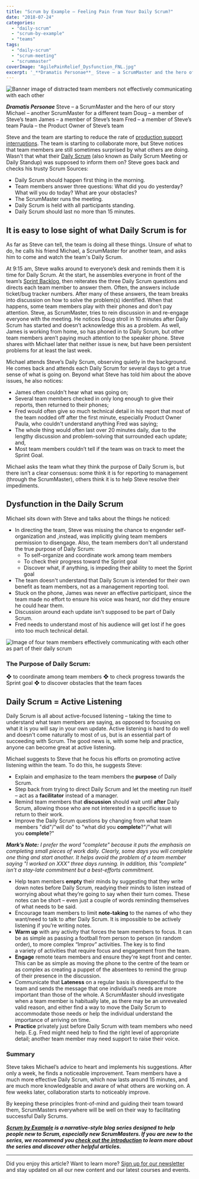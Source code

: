 ```yaml
---
title: "Scrum by Example – Feeling Pain from Your Daily Scrum?"
date: "2018-07-24"
categories: 
  - "daily-scrum"
  - "scrum-by-example"
  - "teams"
tags: 
  - "daily-scrum"
  - "scrum-meeting"
  - "scrummaster"
coverImage: "AgilePainRelief_Dysfunction_FNL.jpg"
excerpt: '_**Dramatis Personae**_ Steve – a ScrumMaster and the hero of our story Michael – another'
---
```


![Banner image of distracted team members not effectively communicating with each other](src/content/blog/daily-scrum-pain/images/AgilePainRelief_Dysfunction_FNL-1024x606.jpg)

_**Dramatis Personae**_ Steve – a ScrumMaster and the hero of our story Michael – another ScrumMaster for a different team Doug – a member of Steve’s team James – a member of Steve’s team Fred – a member of Steve’s team Paula – the Product Owner of Steve’s team

Steve and the team are starting to reduce the rate of [production support interruptions](https://agilepainrelief.com/blog/scrum-production-support.html). The team is starting to collaborate more, but Steve notices that team members are still sometimes surprised by what others are doing. Wasn't that what their [Daily Scrum](/blog/modern-guide-to-daily-scrum-meeting.html) (also known as Daily Scrum Meeting or Daily Standup) was supposed to inform them on? Steve goes back and checks his trusty Scrum Sources:

- Daily Scrum should happen first thing in the morning.
- Team members answer three questions: What did you do yesterday? What will you do today? What are your obstacles?
- The ScrumMaster runs the meeting.
- Daily Scrum is held with all participants standing.
- Daily Scrum should last no more than 15 minutes.

## It is easy to lose sight of what Daily Scrum is for

As far as Steve can tell, the team is doing all these things. Unsure of what to do, he calls his friend Michael, a ScrumMaster for another team, and asks him to come and watch the team's Daily Scrum.

At 9:15 am, Steve walks around to everyone’s desk and reminds them it is time for Daily Scrum. At the start, he assembles everyone in front of the team’s [Sprint Backlog](https://www.mountaingoatsoftware.com/agile/scrum/scrum-tools/sprint-backlog), then reiterates the three Daily Scrum questions and directs each team member to answer them. Often, the answers include ticket/bug tracker numbers. After many of these answers, the team breaks into discussion on how to solve the problem(s) identified. When that happens, some team members play with their phones and don’t pay attention. Steve, as ScrumMaster, tries to rein discussion in and re-engage everyone with the meeting. He notices Doug stroll in 10 minutes after Daily Scrum has started and doesn’t acknowledge this as a problem. As well, James is working from home, so has phoned in to Daily Scrum, but other team members aren’t paying much attention to the speaker phone. Steve shares with Michael later that neither issue is new, but have been persistent problems for at least the last week.

Michael attends Steve’s Daily Scrum, observing quietly in the background. He comes back and attends each Daily Scrum for several days to get a true sense of what is going on. Beyond what Steve has told him about the above issues, he also notices:

- James often couldn't hear what was going on;
- Several team members checked in only long enough to give their reports, then returned to their phones;
- Fred would often give so much technical detail in his report that most of the team nodded off after the first minute, especially Product Owner Paula, who couldn't understand anything Fred was saying;
- The whole thing would often last over 20 minutes daily, due to the lengthy discussion and problem-solving that surrounded each update; and,
- Most team members couldn’t tell if the team was on track to meet the Sprint Goal.

Michael asks the team what they think the purpose of Daily Scrum is, but there isn’t a clear consensus: some think it is for reporting to management (through the ScrumMaster), others think it is to help Steve resolve their impediments.

## Dysfunction in the Daily Scrum

Michael sits down with Steve and talks about the things he noticed:

- In directing the team, Steve was missing the chance to engender self-organization and ,instead, was implicitly giving team members permission to disengage. Also, the team members don't all understand the true purpose of Daily Scrum:
    - To self-organize and coordinate work among team members
    - To check their progress toward the Sprint goal
    - Discover what, if anything, is impeding their ability to meet the Sprint goal
- The team doesn't understand that Daily Scrum is intended for their own benefit as team members, not as a management reporting tool.
- Stuck on the phone, James was never an effective participant, since the team made no effort to ensure his voice was heard, nor did they ensure he could hear them.
- Discussion around each update isn't supposed to be part of Daily Scrum.
- Fred needs to understand most of his audience will get lost if he goes into too much technical detail.

![Image of four team members effectively communicating with each other as part of their daily scrum](src/content/blog/daily-scrum-pain/images/AgilePainRelief_Collaboration_FNL-1024x606.jpg)

### The Purpose of Daily Scrum:

❖ to coordinate among team members ❖ to check progress towards the Sprint goal ❖ to discover obstacles that the team faces

## Daily Scrum = Active Listening

Daily Scrum is all about active-focused listening – taking the time to understand what team members are saying, as opposed to focusing on what it is you will say in your own update. Active listening is hard to do well and doesn't come naturally to most of us, but is an essential part of succeeding with Scrum. The good news is, with some help and practice, anyone can become great at active listening.

Michael suggests to Steve that he focus his efforts on promoting active listening within the team. To do this, he suggests Steve:

- Explain and emphasize to the team members the **purpose** of Daily Scrum.
- Step back from trying to direct Daily Scrum and let the meeting run itself – act as a **facilitator** instead of a manager.
- Remind team members that **discussion** should wait until **after** Daily Scrum, allowing those who are not interested in a specific issue to return to their work.
- Improve the Daily Scrum questions by changing from what team members "did"/"will do" to "what did you **complete**?"/"what will you **complete**?"

_**Mark’s Note:** I prefer the word "complete" because it puts the emphasis on completing small pieces of work daily. Clearly, some days you will complete one thing and start another. It helps avoid the problem of a team member saying "I worked on XXX" three days running. In addition, this "complete" isn't a stay-late commitment but a best-efforts commitment._

- Help team members **empty** their minds by suggesting that they write down notes before Daily Scrum, readying their minds to listen instead of worrying about what they’re going to say when their turn comes. These notes can be short – even just a couple of words reminding themselves of what needs to be said.
- Encourage team members to limit **note-taking** to the names of who they want/need to talk to after Daily Scrum. It is impossible to be actively listening if you’re writing notes.
- **Warm up** with any activity that forces the team members to focus. It can be as simple as passing a football from person to person (in random order), to more complex “Improv” activities. The key is to find a variety of activities that require focus and engagement from the team.
- **Engage** remote team members and ensure they're kept front and center. This can be as simple as moving the phone to the centre of the team or as complex as creating a puppet of the absentees to remind the group of their presence in the discussion.
- Communicate that **Lateness** on a regular basis is disrespectful to the team and sends the message that one individual’s needs are more important than those of the whole. A ScrumMaster should investigate when a team member is habitually late, as there may be an unrevealed valid reason, and either find a way to move the Daily Scrum to accommodate those needs or help the individual understand the importance of arriving on time.
- **Practice** privately just before Daily Scrum with team members who need help. E.g. Fred might need help to find the right level of appropriate detail; another team member may need support to raise their voice.

### Summary

Steve takes Michael’s advice to heart and implements his suggestions. After only a week, he finds a noticeable improvement. Team members have a much more effective Daily Scrum, which now lasts around 15 minutes, and are much more knowledgeable and aware of what others are working on. A few weeks later, collaboration starts to noticeably improve.

By keeping these principles front-of-mind and guiding their team toward them, ScrumMasters everywhere will be well on their way to facilitating successful Daily Scrums.

_**[Scrum by Example](/blog/category/scrum-by-example) is a narrative-style blog series designed to help people new to Scrum, especially new ScrumMasters. If you are new to the series, we recommend you [check out the introduction](/blog/scrum-by-example.html) to learn more about the series and discover other helpful articles.**_

* * *

Did you enjoy this article? Want to learn more? [Sign up for our newsletter](/newsletter) and stay updated on all our new content and our latest courses and events.
